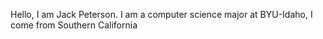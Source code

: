 Hello, I am Jack Peterson.
I am a computer science major at BYU-Idaho, I come from Southern California
